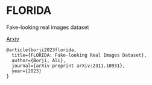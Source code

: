 # FLORIDA

Fake-looking real images dataset

[Arxiv](https://arxiv.org/pdf/2311.10931.pdf)

```
@article{borji2023florida,
  title={FLORIDA: Fake-looking Real Images Dataset},
  author={Borji, Ali},
  journal={arXiv preprint arXiv:2311.10931},
  year={2023}
}
```
